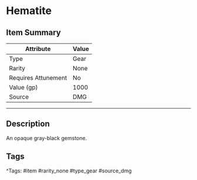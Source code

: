 # Hematite

## Item Summary

| Attribute            | Value                        |
|----------------------|------------------------------|
| Type                 | Gear |
| Rarity               | None             |
| Requires Attunement  | No                |
| Value (gp)           | 1000    |
| Source               | DMG |

---

## Description

An opaque gray-black gemstone.

## Tags

^Tags: #item #rarity_none #type_gear #source_dmg